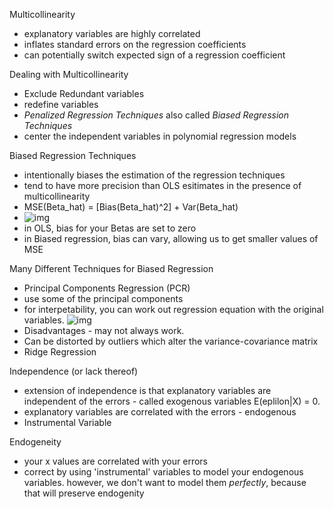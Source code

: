 Multicollinearity
- explanatory variables are highly correlated
- inflates standard errors on the regression coefficients
- can potentially switch expected sign of a regression coefficient

Dealing with Multicollinearity
- Exclude Redundant variables
- redefine variables
- *Penalized Regression Techniques* also called *Biased Regression Techniques*
- center the independent variables in polynomial regression models

Biased Regression Techniques
- intentionally biases the estimation of the regression techniques
- tend to have more precision than OLS esitimates in the presence of multicollinearity
- MSE(Beta_hat) = [Bias(Beta_hat)^2] + Var(Beta_hat)
- ![img](/screenshots/bias.PNG)
- in OLS, bias for your Betas are set to zero
- in Biased regression, bias can vary, allowing us to get smaller values of MSE

Many Different Techniques for Biased Regression
- Principal Components Regression (PCR)
 - use some of the principal components
 - for interpetability, you can work out regression equation with the original variables.
 ![img](/screenshots/PCR_Interpretation.PNG)
 - Disadvantages - may not always work.
 - Can be distorted by outliers which alter the variance-covariance matrix
- Ridge Regression

Independence (or lack thereof)
- extension of independence is that explanatory variables are independent of the errors - called exogenous variables E(eplilon|X) = 0.
- explanatory variables are correlated with the errors - endogenous 
- Instrumental Variable

Endogeneity
- your x values are correlated with your errors
- correct by using 'instrumental' variables to model your endogenous variables. however, we don't want to model them *perfectly*, because that will preserve endogenity
